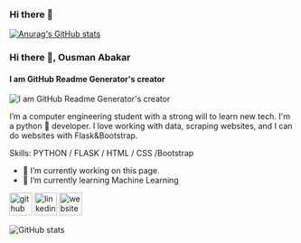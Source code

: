 ### Hi there 👋

[![Anurag's GitHub stats](https://github-readme-stats.vercel.app/api?username=ousmanabakar)](https://github.com/anuraghazra/github-readme-stats)
### Hi there 👋, Ousman Abakar
#### I am GitHub Readme Generator's creator
![I am GitHub Readme Generator's creator](https://arturssmirnovs.github.io/github-profile-readme-generator/images/banner.png)

I’m a computer engineering student with a strong will to learn new tech. I'm a python 🐍 developer. I love working with data, scraping websites, and I can do websites with Flask&Bootstrap.

Skills: PYTHON / FLASK / HTML / CSS /Bootstrap

- 🔭 I’m currently working on this page. 
- 🌱 I’m currently learning Machine Learning 


[<img src='https://cdn.jsdelivr.net/npm/simple-icons@3.0.1/icons/github.svg' alt='github' height='40'>](https://github.com/https://github.com/ousmanabakar)  [<img src='https://cdn.jsdelivr.net/npm/simple-icons@3.0.1/icons/linkedin.svg' alt='linkedin' height='40'>](https://www.linkedin.com/in/https://www.linkedin.com/in/ousman-abakar-hamid-726721166//)  [<img src='https://cdn.jsdelivr.net/npm/simple-icons@3.0.1/icons/icloud.svg' alt='website' height='40'>](https://ousmanabakar.github.io/cv/#about)  

![GitHub stats](https://github-readme-stats.vercel.app/api?username=https://github.com/ousmanabakar&show_icons=true)  

